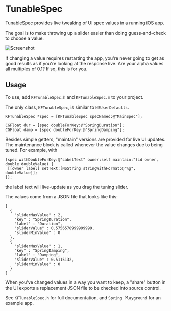 TunableSpec
===========

TunableSpec provides live tweaking of UI spec values in a running iOS app.

The goal is to make throwing up a slider easier than doing guess-and-check to choose a value. 

![Screenshot](https://github.com/kongtomorrow/TunableSpec/raw/master/Screenshot.png)

If changing a value requires restarting the app, you're never going to get as good results as if you're looking at the response live. 
Are your alpha values all multiples of 0.1? If so, this is for you.

Usage
-----
To use, add `KFTunableSpec.h` and `KFTunableSpec.m` to your project.

The only class, `KFTunableSpec`, is similar to `NSUserDefaults`.

```objc
KFTunableSpec *spec = [KFTunableSpec specNamed:@"MainSpec"];

CGFloat dur = [spec doubleForKey:@"SpringDuration"];
CGFloat damp = [spec doubleForKey:@"SpringDamping"];
```

Besides simple getters, "maintain" versions are provided for live UI updates. The maintenance block is called whenever the value changes due to being tuned. For example, with

```objc
[spec withDoubleForKey:@"LabelText" owner:self maintain:^(id owner, double doubleValue) {
 [[owner label] setText:[NSString stringWithFormat:@"%g", doubleValue]];
}];
```

the label text will live-update as you drag the tuning slider.

The values come from a JSON file that looks like this:

```
[
  {
    "sliderMaxValue" : 2,
    "key" : "SpringDuration",
    "label" : "Duration",
    "sliderValue" : 0.5756578999999999,
    "sliderMinValue" : 0
  },
  {
    "sliderMaxValue" : 1,
    "key" : "SpringDamping",
    "label" : "Damping",
    "sliderValue" : 0.5115132,
    "sliderMinValue" : 0
  }
]
```

When you've changed values in a way you want to keep, a "share" button in the UI exports a replacement JSON file to be checked into source control. 

See `KFTunableSpec.h` for full documentation, and `Spring Playground` for an example app.
